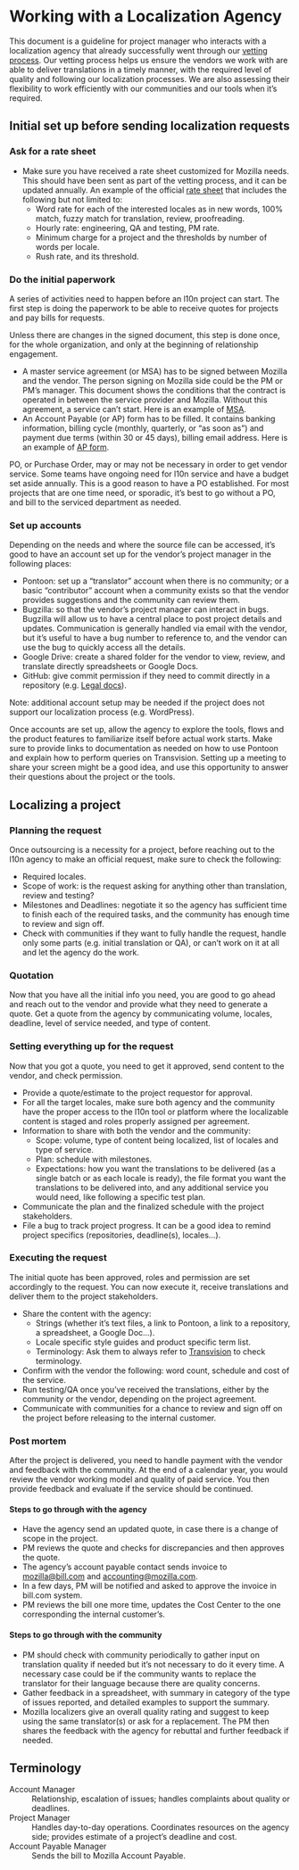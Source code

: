 # Working with a Localization Agency

This document is a guideline for project manager who interacts with a localization agency that already successfully went through our [vetting process](https://docs.google.com/document/d/1Y0xfGo-24ZJI_uYFLtJFcuxCi20FNIqaeEc7v_FlaY4/edit). Our vetting process helps us ensure the vendors we work with are able to deliver translations in a timely manner, with the required level of quality and following our localization processes. We are also assessing their flexibility to work efficiently with our communities and our tools when it’s required.

## Initial set up before sending localization requests

### Ask for a rate sheet

* Make sure you have received a rate sheet customized for Mozilla needs. This should have been sent as part of the vetting process, and it can be updated annually. An example of the official [rate sheet](https://drive.google.com/a/mozilla.com/file/d/0B7u_NzvpgGcgTDhoVFBsN3dMc0E/view?usp=sharing) that includes the following but not limited to:
  * Word rate for each of the interested locales as in new words, 100% match, fuzzy match for translation, review, proofreading.
  * Hourly rate: engineering, QA and testing, PM rate.
  * Minimum charge for a project and the thresholds by number of words per locale.
  * Rush rate, and its threshold.

### Do the initial paperwork

A series of activities need to happen before an l10n project can start. The first step is doing the paperwork to be able to receive quotes for projects and pay bills for requests.

Unless there are changes in the signed document, this step is done once, for the whole organization, and only at the beginning of relationship engagement.

* A master service agreement (or MSA) has to be signed between Mozilla and the vendor. The person signing on Mozilla side could be the PM or PM’s manager. This document shows the conditions that the contract is operated in between the service provider and Mozilla. Without this agreement, a service can’t start. Here is an example of [MSA](https://drive.google.com/a/mozilla.com/file/d/0B7u_NzvpgGcgSW5Jend3TlpyRlE/view?usp=sharing).
* An Account Payable (or AP) form has to be filled. It contains banking information, billing cycle (monthly, quarterly, or “as soon as”) and payment due terms (within 30 or 45 days), billing email address. Here is an example of [AP form](https://drive.google.com/a/mozilla.com/file/d/0B7u_NzvpgGcgYmN6c0tJc2IwUzA/view?usp=sharing).

PO, or Purchase Order, may or may not be necessary in order to get vendor service. Some teams have ongoing need for l10n service and have a budget set aside annually. This is a good reason to have a PO established. For most projects that are one time need, or sporadic, it’s best to go without a PO, and bill to the serviced department as needed.

### Set up accounts

Depending on the needs and where the source file can be accessed, it’s good to have an account set up for the vendor’s project manager in the following places:

* Pontoon: set up a “translator” account when there is no community; or a basic “contributor” account when a community exists so that the vendor provides suggestions and the community can review them.
* Bugzilla: so that the vendor’s project manager can interact in bugs. Bugzilla will allow us to have a central place to post project details and updates. Communication is generally handled via email with the vendor, but it’s useful to have a bug number to reference to, and the vendor can use the bug to quickly access all the details.
* Google Drive: create a shared folder for the vendor to view, review, and translate directly spreadsheets or Google Docs.
* GitHub: give commit permission if they need to commit directly in a repository (e.g. [Legal docs](https://github.com/mozilla/legal-docs/)).

Note: additional account setup may be needed if the project does not support our localization process (e.g. WordPress).

Once accounts are set up, allow the agency to explore the tools, flows and the product features to familiarize itself before actual work starts. Make sure to provide links to documentation as needed on how to use Pontoon and explain how to perform queries on Transvision. Setting up a meeting to share your screen might be a good idea, and use this opportunity to answer their questions about the project or the tools.

## Localizing a project

### Planning the request

Once outsourcing is a necessity for a project, before reaching out to the l10n agency to make an official request, make sure to check the following:

* Required locales.
* Scope of work: is the request asking for anything other than translation, review and testing?
* Milestones and Deadlines: negotiate it so the agency has sufficient time to finish each of the required tasks, and the community has enough time to review and sign off.
* Check with communities if they want to fully handle the request, handle only some parts (e.g. initial translation or QA), or can’t work on it at all and let the agency do the work.

### Quotation

Now that you have all the initial info you need, you are good to go ahead and reach out to the vendor and provide what they need to generate a quote. Get a quote from the agency by communicating volume, locales, deadline, level of service needed, and type of content.

### Setting everything up for the request

Now that you got a quote, you need to get it approved, send content to the vendor, and check permission.

* Provide a quote/estimate to the project requestor for approval.
* For all the target locales, make sure both agency and the community have the proper access to the l10n tool or platform where the localizable content is staged and roles properly assigned per agreement.
* Information to share with both the vendor and the community:
  * Scope: volume, type of content being localized, list of locales and type of service.
  * Plan: schedule with milestones.
  * Expectations: how you want the translations to be delivered (as a single batch or as each locale is ready), the file format you want the translations to be delivered into, and any additional service you would need, like following a specific test plan.
* Communicate the plan and the finalized schedule with the project stakeholders.
* File a bug to track project progress. It can be a good idea to remind project specifics (repositories, deadline(s), locales…).

### Executing the request

The initial quote has been approved, roles and permission are set accordingly to the request. You can now execute it, receive translations and deliver them to the project stakeholders.

* Share the content with the agency:
  * Strings (whether it’s text files, a link to Pontoon, a link to a repository, a spreadsheet, a Google Doc…).
  * Locale specific style guides and product specific term list.
  * Terminology: Ask them to always refer to [Transvision](https://transvision.mozfr.org/) to check terminology.
* Confirm with the vendor the following: word count, schedule and cost of the service.
* Run testing/QA once you’ve received the translations, either by the community or the vendor, depending on the project agreement.
* Communicate with communities for a chance to review and sign off on the project before releasing to the internal customer.

### Post mortem

After the project is delivered, you need to handle payment with the vendor and feedback with the community.
At the end of a calendar year, you would review the vendor working model and quality of paid service. You then provide feedback and evaluate if the service should be continued.

#### Steps to go through with the agency

* Have the agency send an updated quote, in case there is a change of scope in the project.
* PM reviews the quote and checks for discrepancies and then approves the quote.
* The agency’s account payable contact sends invoice to mozilla@bill.com and accounting@mozilla.com.
* In a few days, PM will be notified and asked to approve the invoice in bill.com system.
* PM reviews the bill one more time, updates the Cost Center to the one corresponding the internal customer’s.

#### Steps to go through with the community

* PM should check with community periodically to gather input on translation quality if needed but it’s not necessary to do it every time. A necessary case could be if the community wants to replace the translator for their language because there are quality concerns.
* Gather feedback in a spreadsheet, with summary in category of the type of issues reported, and detailed examples to support the summary.
* Mozilla localizers give an overall quality rating and suggest to keep using the same translator(s) or ask for a replacement. The PM then shares the feedback with the agency for rebuttal and further feedback if needed.

## Terminology

<dl>
  <dt>Account Manager</dt>
  <dd>Relationship, escalation of issues; handles complaints about quality or deadlines.</dd>

  <dt>Project Manager</dt>
  <dd>Handles day-to-day operations. Coordinates resources on the agency side; provides estimate of a project’s deadline and cost.</dd>

  <dt>Account Payable Manager</dt>
  <dd>Sends the bill to Mozilla Account Payable.</dd>
</dl>
